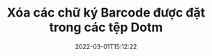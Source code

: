 ---
############################# Static ############################
layout: "auto-gen-signature"
date: 2022-03-01T15:12:22
draft: false
operation: Delete
signaturetype: Barcode
fileformat: Dotm
productName: Java
lang: vi
productCode: java
otherformats: pdf doc docx docm dot dotm dotx odt ott rtf xls xlsx xlsm xlsb csv ods ots xltx xltm ppt pptx pps ppsx odp otp potx potm pptm ppsm
breadcrumb: Put Barcode signature on Dotm for Java

############################# Head ############################
head_title: "Xóa chữ ký Barcode khỏi tệp Dotm qua Java"
head_description: "Việc xóa các chữ ký Barcode cụ thể khỏi các tài liệu Dotm đã ký có thể được thực hiện dễ dàng với mã Java ngắn."

############################# Header ############################
title: "Xóa các chữ ký Barcode được đặt trong các tệp Dotm"
description: "Xóa các chữ ký Barcode khác nhau khỏi tài liệu Dotm. Việc xóa chữ ký Barcode yêu cầu mã Java đơn giản."
bg_image: "https://cms.admin.containerize.com/templates/aspose/App_Themes/V3/images/bg/header1.png"
bg_overlay: false
button:
    enable: true

############################# SubMenu ############################
submenu:
    enable: true

    left:
        img_alt: "GroupDocs.Signature for Java"
        image: "https://cms.admin.containerize.com/templates/groupdocs/images/product-logos/90x90-noborder/groupdocs-signature-java.png"
        product: "GroupDocs.Signature"
        platform: "Java"



############################# About ############################
about:
    enable: true
    title: "Nhận thông tin về các tính năng của API GroupDocs.Signature for Java"
    content: |
        API [GroupDocs.Signature for Java] (https://products.groupdocs.com/signature/java/) cung cấp nhiều cách để xử lý tài liệu của bạn bằng chữ ký điện tử. Có sẵn chữ ký điện tử như văn bản, hình ảnh, chứng chỉ kỹ thuật số, mã vạch, mã QR, tem hoặc siêu dữ liệu. Khách hàng có thể thêm, xóa, cập nhật, xác minh hoặc tìm kiếm chữ ký điện tử ở các tệp PDF, tài liệu MS Word, sổ làm việc MS Excel, bản trình bày MS PowerPoint, tệp Adobe Photoshop và các định dạng hình ảnh khác nhau. Một số lượng lớn các tính năng và cài đặt hữu ích được cung cấp.
    

############################# Steps ############################
steps:
    enable: true
    title_left: "Cách xóa chữ ký Barcode khỏi tài liệu Dotm của bạn"
    content_left: |
        [GroupDocs.Signature for Java] (https://products.groupdocs.com/signature/java/) cung cấp tính năng hữu ích để xóa các tài liệu Dotm có chữ ký Barcode bằng một vài dòng mã.
        
        * Đầu tiên, khởi tạo đối tượng Chữ ký truyền đường dẫn đến tài liệu của bạn dưới dạng tham số phương thức khởi tạo.
        * Sau đó, tạo một đối tượng chữ ký thích hợp và thiết lập mã định danh duy nhất của nó.
        * Sau đó, gọi phương thức Delete truyền đối tượng chữ ký phải được xóa.
        * Cuối cùng là kết quả hoạt động xử lý.

    title_right: "yêu cầu hệ thống"
    content_right: |
        GroupDocs.Signature for Java được hỗ trợ trên tất cả các nền tảng và hệ điều hành chính. Trước khi thực hiện mã bên dưới, hãy đảm bảo rằng bạn đã cài đặt các điều kiện tiên quyết sau trên hệ thống của mình.

        * Hệ điều hành: Microsoft Windows, Linux, MacOS
        * Môi trường phát triển: NetBeans, Intellij IDEA, Eclipse, etc.
        * Java runtime: J2SE 6.0 and above
        * Tải xuống phiên bản mới nhất của GroupDocs.Signature for Java từ [Maven] (https://repository.groupdocs.com/webapp/#/artifacts/browse/tree/General/repo/com/groupdocs/groupdocs-signature)
         
    code: |
        ```java    
                
        // Set up input Dotm file
        String filePath = "input.dotm";
        // Set up output file
        String outputFilePath = "output.dotm";

        // Instantiate Signature for input file
        Signature signature = new Signature(filePath);

        // Id of signature which is supposed to be deleted
        // such Id may be obtained as result of search operation
        String id = "07f83369-318b-41ad-a843-732417b912c2";

        // provide signature item to delete
        BarcodeSignature signatureToDelete = new BarcodeSignature(id);

        // delete signature
        Boolean deleteResult = signature.delete(outputFilePath, signatureToDelete);

        // process deletion result
        if (deleteResult)
        {
                System.out.println("Signature was deleted successfully!");
        }
        ```

############################# Demos ############################
demos:
    enable: true
    title: "Ký bằng chữ ký Barcode Demo trực tiếp"
    content: |
       Thêm nhiều chữ ký điện tử khác nhau vào tệp Dotm ngay bây giờ bằng cách truy cập trang web [GroupDocs.Signature App] (https://products.groupdocs.app/signature/family).          

############################# More Formats ############################
more_formats:
    enable: true
    title: "Xóa chữ ký Barcode của bạn bằng Java"
    content: |
        "Xóa chữ ký điện tử đã được thêm vào các định dạng tài liệu khác nhau. Xóa chữ ký nhanh chóng mà không cần thêm mã."
    format: 
       
       
back_to_top:
    enable: true
---